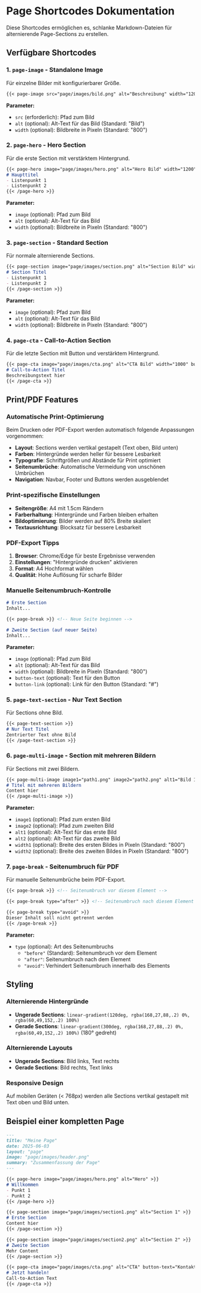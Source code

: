 # Page Shortcodes Dokumentation

Diese Shortcodes ermöglichen es, schlanke Markdown-Dateien für alternierende Page-Sections zu erstellen.

## Verfügbare Shortcodes

### 1. `page-image` - Standalone Image
Für einzelne Bilder mit konfigurierbarer Größe.

```markdown
{{< page-image src="page/images/bild.png" alt="Beschreibung" width="1200" >}}
```

**Parameter:**
- `src` (erforderlich): Pfad zum Bild
- `alt` (optional): Alt-Text für das Bild (Standard: "Bild")
- `width` (optional): Bildbreite in Pixeln (Standard: "800")

### 2. `page-hero` - Hero Section
Für die erste Section mit verstärktem Hintergrund.

```markdown
{{< page-hero image="page/images/hero.png" alt="Hero Bild" width="1200" >}}
# Haupttitel
- Listenpunkt 1
- Listenpunkt 2
{{< /page-hero >}}
```

**Parameter:**
- `image` (optional): Pfad zum Bild
- `alt` (optional): Alt-Text für das Bild
- `width` (optional): Bildbreite in Pixeln (Standard: "800")

### 3. `page-section` - Standard Section
Für normale alternierende Sections.

```markdown
{{< page-section image="page/images/section.png" alt="Section Bild" width="900" >}}
# Section Titel
- Listenpunkt 1
- Listenpunkt 2
{{< /page-section >}}
```

**Parameter:**
- `image` (optional): Pfad zum Bild
- `alt` (optional): Alt-Text für das Bild
- `width` (optional): Bildbreite in Pixeln (Standard: "800")

### 4. `page-cta` - Call-to-Action Section
Für die letzte Section mit Button und verstärktem Hintergrund.

```markdown
{{< page-cta image="page/images/cta.png" alt="CTA Bild" width="1000" button-text="Jetzt starten" button-link="/contact" >}}
# Call-to-Action Titel
Beschreibungstext hier
{{< /page-cta >}}
```

## Print/PDF Features

### Automatische Print-Optimierung
Beim Drucken oder PDF-Export werden automatisch folgende Anpassungen vorgenommen:

- **Layout**: Sections werden vertikal gestapelt (Text oben, Bild unten)
- **Farben**: Hintergründe werden heller für bessere Lesbarkeit
- **Typografie**: Schriftgrößen und Abstände für Print optimiert
- **Seitenumbrüche**: Automatische Vermeidung von unschönen Umbrüchen
- **Navigation**: Navbar, Footer und Buttons werden ausgeblendet

### Print-spezifische Einstellungen
- **Seitengröße**: A4 mit 1.5cm Rändern
- **Farberhaltung**: Hintergründe und Farben bleiben erhalten
- **Bildoptimierung**: Bilder werden auf 80% Breite skaliert
- **Textausrichtung**: Blocksatz für bessere Lesbarkeit

### PDF-Export Tipps
1. **Browser**: Chrome/Edge für beste Ergebnisse verwenden
2. **Einstellungen**: "Hintergründe drucken" aktivieren
3. **Format**: A4 Hochformat wählen
4. **Qualität**: Hohe Auflösung für scharfe Bilder

### Manuelle Seitenumbruch-Kontrolle
```markdown
# Erste Section
Inhalt...

{{< page-break >}} <!-- Neue Seite beginnen -->

# Zweite Section (auf neuer Seite)
Inhalt...
```

**Parameter:**
- `image` (optional): Pfad zum Bild
- `alt` (optional): Alt-Text für das Bild
- `width` (optional): Bildbreite in Pixeln (Standard: "800")
- `button-text` (optional): Text für den Button
- `button-link` (optional): Link für den Button (Standard: "#")

### 5. `page-text-section` - Nur Text Section
Für Sections ohne Bild.

```markdown
{{< page-text-section >}}
# Nur Text Titel
Zentrierter Text ohne Bild
{{< /page-text-section >}}
```

### 6. `page-multi-image` - Section mit mehreren Bildern
Für Sections mit zwei Bildern.

```markdown
{{< page-multi-image image1="path1.png" image2="path2.png" alt1="Bild 1" alt2="Bild 2" width1="600" width2="800" >}}
# Titel mit mehreren Bildern
Content hier
{{< /page-multi-image >}}
```

**Parameter:**
- `image1` (optional): Pfad zum ersten Bild
- `image2` (optional): Pfad zum zweiten Bild
- `alt1` (optional): Alt-Text für das erste Bild
- `alt2` (optional): Alt-Text für das zweite Bild
- `width1` (optional): Breite des ersten Bildes in Pixeln (Standard: "800")
- `width2` (optional): Breite des zweiten Bildes in Pixeln (Standard: "800")

### 7. `page-break` - Seitenumbruch für PDF
Für manuelle Seitenumbrüche beim PDF-Export.

```markdown
{{< page-break >}} <!-- Seitenumbruch vor diesem Element -->

{{< page-break type="after" >}} <!-- Seitenumbruch nach diesem Element -->

{{< page-break type="avoid" >}}
Dieser Inhalt soll nicht getrennt werden
{{< /page-break >}}
```

**Parameter:**
- `type` (optional): Art des Seitenumbruchs
  - `"before"` (Standard): Seitenumbruch vor dem Element
  - `"after"`: Seitenumbruch nach dem Element
  - `"avoid"`: Verhindert Seitenumbruch innerhalb des Elements

## Styling

### Alternierende Hintergründe
- **Ungerade Sections**: `linear-gradient(120deg, rgba(168,27,88,.2) 0%, rgba(60,49,152,.2) 100%)`
- **Gerade Sections**: `linear-gradient(300deg, rgba(168,27,88,.2) 0%, rgba(60,49,152,.2) 100%)` (180° gedreht)

### Alternierende Layouts
- **Ungerade Sections**: Bild links, Text rechts
- **Gerade Sections**: Bild rechts, Text links

### Responsive Design
Auf mobilen Geräten (< 768px) werden alle Sections vertikal gestapelt mit Text oben und Bild unten.

## Beispiel einer kompletten Page

```markdown
---
title: "Meine Page"
date: 2025-06-03
layout: "page"
image: "page/images/header.png"
summary: "Zusammenfassung der Page"
---

{{< page-hero image="page/images/hero.png" alt="Hero" >}}
# Willkommen
- Punkt 1
- Punkt 2
{{< /page-hero >}}

{{< page-section image="page/images/section1.png" alt="Section 1" >}}
# Erste Section
Content hier
{{< /page-section >}}

{{< page-section image="page/images/section2.png" alt="Section 2" >}}
# Zweite Section
Mehr Content
{{< /page-section >}}

{{< page-cta image="page/images/cta.png" alt="CTA" button-text="Kontakt" button-link="/contact" >}}
# Jetzt handeln!
Call-to-Action Text
{{< /page-cta >}}
```